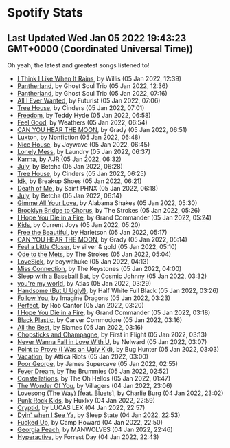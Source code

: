 
# Spotify Stats
## Last Updated Wed Jan 05 2022 19:43:23 GMT+0000 (Coordinated Universal Time))

Oh yeah, the latest and greatest songs listened to!

- [I Think I Like When It Rains](https://www.last.fm/music/Willis/_/I+Think+I+Like+When+It+Rains), by Willis (05 Jan 2022, 12:39)
- [Pantherland](https://www.last.fm/music/Ghost+Soul+Trio/_/Pantherland), by Ghost Soul Trio (05 Jan 2022, 12:36)
- [Pantherland](https://www.last.fm/music/Ghost+Soul+Trio/_/Pantherland), by Ghost Soul Trio (05 Jan 2022, 07:16)
- [All I Ever Wanted](https://www.last.fm/music/Futurist/_/All+I+Ever+Wanted), by Futurist (05 Jan 2022, 07:06)
- [Tree House](https://www.last.fm/music/Cinders/_/Tree+House), by Cinders (05 Jan 2022, 07:01)
- [Freedom](https://www.last.fm/music/Teddy+Hyde/_/Freedom), by Teddy Hyde (05 Jan 2022, 06:58)
- [Feel Good](https://www.last.fm/music/Weathers/_/Feel+Good), by Weathers (05 Jan 2022, 06:54)
- [CAN YOU HEAR THE MOON](https://www.last.fm/music/Grady/_/CAN+YOU+HEAR+THE+MOON), by Grady (05 Jan 2022, 06:51)
- [Luxton](https://www.last.fm/music/Nonfiction/_/Luxton), by Nonfiction (05 Jan 2022, 06:48)
- [Nice House](https://www.last.fm/music/Joywave/_/Nice+House), by Joywave (05 Jan 2022, 06:45)
- [Lonely Mess](https://www.last.fm/music/Laundry/_/Lonely+Mess), by Laundry (05 Jan 2022, 06:37)
- [Karma](https://www.last.fm/music/AJR/_/Karma), by AJR (05 Jan 2022, 06:32)
- [July](https://www.last.fm/music/Betcha/_/July), by Betcha (05 Jan 2022, 06:28)
- [Tree House](https://www.last.fm/music/Cinders/_/Tree+House), by Cinders (05 Jan 2022, 06:25)
- [Idk](https://www.last.fm/music/Breakup+Shoes/_/Idk), by Breakup Shoes (05 Jan 2022, 06:21)
- [Death of Me](https://www.last.fm/music/Saint+PHNX/_/Death+of+Me), by Saint PHNX (05 Jan 2022, 06:18)
- [July](https://www.last.fm/music/Betcha/_/July), by Betcha (05 Jan 2022, 06:14)
- [Gimme All Your Love](https://www.last.fm/music/Alabama+Shakes/_/Gimme+All+Your+Love), by Alabama Shakes (05 Jan 2022, 05:30)
- [Brooklyn Bridge to Chorus](https://www.last.fm/music/The+Strokes/_/Brooklyn+Bridge+to+Chorus), by The Strokes (05 Jan 2022, 05:26)
- [I Hope You Die in a Fire](https://www.last.fm/music/Grand+Commander/_/I+Hope+You+Die+in+a+Fire), by Grand Commander (05 Jan 2022, 05:24)
- [Kids](https://www.last.fm/music/Current+Joys/_/Kids), by Current Joys (05 Jan 2022, 05:20)
- [Free the Beautiful](https://www.last.fm/music/Harletson/_/Free+the+Beautiful), by Harletson (05 Jan 2022, 05:17)
- [CAN YOU HEAR THE MOON](https://www.last.fm/music/Grady/_/CAN+YOU+HEAR+THE+MOON), by Grady (05 Jan 2022, 05:14)
- [Feel a Little Closer](https://www.last.fm/music/silver+&+gold/_/Feel+a+Little+Closer), by silver & gold (05 Jan 2022, 05:10)
- [Ode to the Mets](https://www.last.fm/music/The+Strokes/_/Ode+to+the+Mets), by The Strokes (05 Jan 2022, 05:04)
- [LoveSick](https://www.last.fm/music/boywithuke/_/LoveSick), by boywithuke (05 Jan 2022, 04:13)
- [Miss Connection](https://www.last.fm/music/The+Keystones/_/Miss+Connection), by The Keystones (05 Jan 2022, 04:00)
- [Sleep with a Baseball Bat](https://www.last.fm/music/Cosmic+Johnny/_/Sleep+with+a+Baseball+Bat), by Cosmic Johnny (05 Jan 2022, 03:32)
- [you're my world](https://www.last.fm/music/Atlas/_/you%27re+my+world), by Atlas (05 Jan 2022, 03:29)
- [Handsome (But U Ugly!)](https://www.last.fm/music/Half+White+Full+Black/_/Handsome+(But+U+Ugly!)), by Half White Full Black (05 Jan 2022, 03:26)
- [Follow You](https://www.last.fm/music/Imagine+Dragons/_/Follow+You), by Imagine Dragons (05 Jan 2022, 03:23)
- [Perfect](https://www.last.fm/music/Rob+Cantor/_/Perfect), by Rob Cantor (05 Jan 2022, 03:20)
- [I Hope You Die in a Fire](https://www.last.fm/music/Grand+Commander/_/I+Hope+You+Die+in+a+Fire), by Grand Commander (05 Jan 2022, 03:18)
- [Black Plastic](https://www.last.fm/music/Carver+Commodore/_/Black+Plastic), by Carver Commodore (05 Jan 2022, 03:16)
- [All the Best](https://www.last.fm/music/Siames/_/All+the+Best), by Siames (05 Jan 2022, 03:16)
- [Chopsticks and Champagne](https://www.last.fm/music/First+in+Flight/_/Chopsticks+and+Champagne), by First in Flight (05 Jan 2022, 03:13)
- [Never Wanna Fall in Love With U](https://www.last.fm/music/Nelward/_/Never+Wanna+Fall+in+Love+With+U), by Nelward (05 Jan 2022, 03:07)
- [Point to Prove (I Was an Ugly Kid)](https://www.last.fm/music/Bug+Hunter/_/Point+to+Prove+(I+Was+an+Ugly+Kid)), by Bug Hunter (05 Jan 2022, 03:03)
- [Vacation](https://www.last.fm/music/Attica+Riots/_/Vacation), by Attica Riots (05 Jan 2022, 03:00)
- [Poor George](https://www.last.fm/music/James+Supercave/_/Poor+George), by James Supercave (05 Jan 2022, 02:55)
- [Fever Dream](https://www.last.fm/music/The+Brummies/_/Fever+Dream), by The Brummies (05 Jan 2022, 02:52)
- [Constellations](https://www.last.fm/music/The+Oh+Hellos/_/Constellations), by The Oh Hellos (05 Jan 2022, 01:47)
- [The Wonder Of You](https://www.last.fm/music/Villagers/_/The+Wonder+Of+You), by Villagers (04 Jan 2022, 23:06)
- [Lovesong (The Way) [feat. Bluets]](https://www.last.fm/music/Charlie+Burg/_/Lovesong+(The+Way)+%5Bfeat.+Bluets%5D), by Charlie Burg (04 Jan 2022, 23:02)
- [Punk Rock Kids](https://www.last.fm/music/Huxlxy/_/Punk+Rock+Kids), by Huxlxy (04 Jan 2022, 22:59)
- [Cryptid](https://www.last.fm/music/LUCAS+LEX/_/Cryptid), by LUCAS LEX (04 Jan 2022, 22:57)
- [Dyin' when I See Ya](https://www.last.fm/music/Sleep+State/_/Dyin%27+when+I+See+Ya), by Sleep State (04 Jan 2022, 22:53)
- [Fucked Up](https://www.last.fm/music/Camp+Howard/_/Fucked+Up), by Camp Howard (04 Jan 2022, 22:50)
- [Georgia Peach](https://www.last.fm/music/MANWOLVES/_/Georgia+Peach), by MANWOLVES (04 Jan 2022, 22:46)
- [Hyperactive](https://www.last.fm/music/Forrest+Day/_/Hyperactive), by Forrest Day (04 Jan 2022, 22:43)

